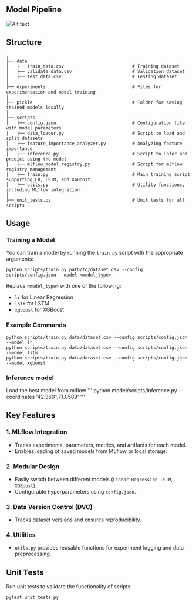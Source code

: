 ## Model Pipeline
![Alt text](../docs/model_pipeline.png)

## Structure

```
.
├── data
│   ├── train_data.csv                          # Training dataset
│   ├── validate_data.csv                       # Validation dataset
│   ├── test_data.csv                           # Testing dataset
│
├── experiments                                 # Files for experimentation and model training
│
├── pickle                                      # Folder for saving trained models locally
│
├── scripts
│   ├── config.json                             # Configuration file with model parameters
│   ├── data_loader.py                          # Script to load and split datasets
│   ├── feature_importance_analyzer.py          # Analyzing feature importance
│   ├── inference.py                            # Script to infer and predict using the model
│   ├── mlflow_model_registry.py                # Script for mlflow registry management
│   ├── train.py                                # Main training script supporting LR, LSTM, and XGBoost
│   ├── utils.py                                # Utility functions, including MLflow integration
│
├── unit_tests.py                               # Unit tests for all scripts

```

## Usage

### Training a Model
You can train a model by running the `train.py` script with the appropriate arguments:

```
python scripts/train.py path/to/dataset.csv --config scripts/config.json --model <model_type>
```

Replace `<model_type>` with one of the following:
- `lr` for Linear Regression
- `lstm` for LSTM
- `xgboost` for XGBoost

### Example Commands

```
python scripts/train.py data/dataset.csv --config scripts/config.json --model lr
python scripts/train.py data/dataset.csv --config scripts/config.json --model lstm
python scripts/train.py data/dataset.csv --config scripts/config.json --model xgboost
```
### Inference model 
Load the best model from mlflow
'''
python model/scripts/inference.py --coordinates '42.3601,71.0589'
'''

## Key Features

### 1. MLflow Integration
- Tracks experiments, parameters, metrics, and artifacts for each model.
- Enables loading of saved models from MLflow or local storage.

### 2. Modular Design
- Easily switch between different models (`Linear Regression`, `LSTM`, `XGBoost`).
- Configurable hyperparameters using `config.json`.

### 3. Data Version Control (DVC)
- Tracks dataset versions and ensures reproducibility.

### 4. Utilities
- `utils.py` provides reusable functions for experiment logging and data preprocessing.


## Unit Tests
Run unit tests to validate the functionality of scripts:
```
pytest unit_tests.py
```
